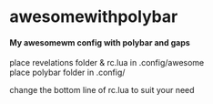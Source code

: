 # awesomewithpolybar
<h4>My awesomewm config with polybar and gaps</h4>
<p>
place revelations folder & rc.lua in .config/awesome <br>
place polybar folder in .config/<br>

change the bottom line of rc.lua to suit your need<br> </p>
